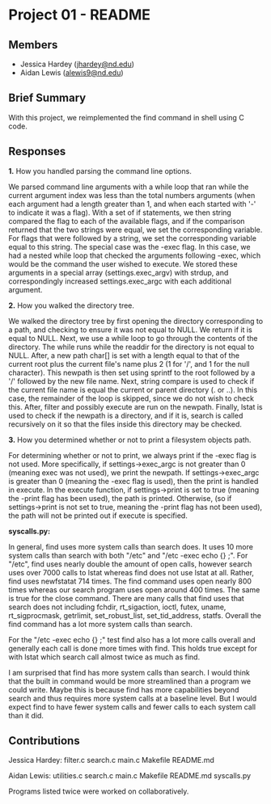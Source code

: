 Project 01 - README
===================

Members
-------

- Jessica Hardey (jhardey@nd.edu)
- Aidan Lewis (alewis9@nd.edu)

Brief Summary
-------

With this project, we reimplemented the find command in shell using C code.

Responses
---------

**1.** How you handled parsing the command line options.

We parsed command line arguments with a while loop that ran while the current argument index was less than the total numbers arguments (when each argument had a length greater than 1, and when each started with '-' to indicate it was a flag). With a set of if statements, we then string compared the flag to each of the available flags, and if the comparison returned that the two strings were equal, we set the corresponding variable. For flags that were followed by a string, we set the corresponding variable equal to this string. The special case was the -exec flag. In this case, we had a nested while loop that checked the arguments following -exec, which would be the command the user wished to execute. We stored these arguments in a special array (settings.exec_argv) with strdup, and correspondingly increased settings.exec_argc with each additional argument.  

**2.** How you walked the directory tree.

We walked the directory tree by first opening the directory corresponding to a path, and checking to ensure it was not equal to NULL. We return if it is equal to NULL. Next, we use a while loop to go through the contents of the directory. The while runs while the readdir for the directory is not equal to NULL. After, a new path char[] is set with a length equal to that of the current root plus the current file's name plus 2 (1 for '/', and 1 for the null character). This newpath is then set using sprintf to the root followed by a '/' followed by the new file name. Next, string compare is used to check if the current file name is equal the current or parent directory (. or ..). In this case, the remainder of the loop is skipped, since we do not wish to check this. After, filter and possibly execute are run on the newpath. Finally, lstat is used to check if the newpath is a directory, and if it is, search is called recursively on it so that the files inside this directory may be checked.

**3.** How you determined whether or not to print a filesystem objects path.

For determining whether or not to print, we always print if the -exec flag is not used. More specifically, if settings->exec_argc is not greater than 0 (meaning exec was not used), we print the newpath. If settings->exec_argc is greater than 0 (meaning the -exec flag is used), then the print is handled in execute. In the execute function, if settings->print is set to true (meaning the -print flag has been used), the path is printed. Otherwise, (so if settings->print is not set to true, meaning the -print flag has not been used), the path will not be printed out if execute is specified.

**syscalls.py:**

In general, find uses more system calls than search does. It uses 10 more system calls than search with both "/etc" and "/etc -exec echo \{\} ;". For "/etc", find uses nearly double the amount of open calls, however search uses over 7000 calls to lstat whereas find does not use lstat at all. Rather, find uses newfstatat 714 times. The find command uses open nearly 800 times whereas our search program uses open around 400 times. The same is true for the close command. There are many calls that find uses that search does not including fchdir, rt_sigaction, ioctl, futex, uname, rt_sigprocmask, getrlimit, set_robust_list, set_tid_address, statfs. Overall the find command has a lot more system calls than search. 

For the "/etc -exec echo \{\} \;" test find also has a lot more calls overall and generally each call is done more times with find. This holds true except for with lstat which search call almost twice as much as find.

I am surprised that find has more system calls than search. I would think that the built in command would be more streamlined than a program we could write. Maybe this is because find has more capabilities beyond search and thus requires more system calls at a baseline level. But I would expect find to have fewer system calls and fewer calls to each system call than it did.

Contributions
-------------

Jessica Hardey:
  filter.c search.c main.c Makefile README.md

Aidan Lewis:
  utilities.c search.c main.c Makefile README.md syscalls.py

Programs listed twice were worked on collaboratively.

